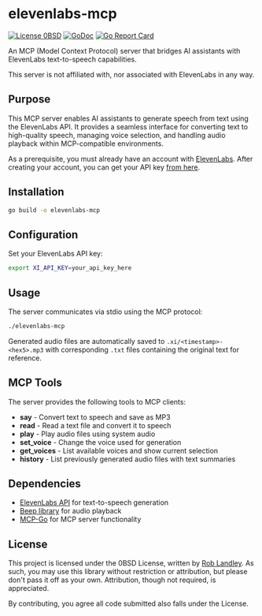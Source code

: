# elevenlabs-mcp
[![License 0BSD](https://img.shields.io/badge/License-0BSD-pink.svg)](https://opensource.org/licenses/0BSD)
[![GoDoc](https://godoc.org/github.com/taigrr/elevenlabs-mcp?status.svg)](https://godoc.org/github.com/taigrr/elevenlabs-mcp)
[![Go Report Card](https://goreportcard.com/badge/github.com/taigrr/elevenlabs-mcp)](https://goreportcard.com/report/github.com/taigrr/elevenlabs-mcp)

An MCP (Model Context Protocol) server that bridges AI assistants with ElevenLabs text-to-speech capabilities.

This server is not affiliated with, nor associated with ElevenLabs in any way.

## Purpose

This MCP server enables AI assistants to generate speech from text using the ElevenLabs API.
It provides a seamless interface for converting text to high-quality speech, managing voice selection, and handling audio playback within MCP-compatible environments.

As a prerequisite, you must already have an account with [ElevenLabs](https://elevenlabs.io).
After creating your account, you can get your API key [from here](https://help.elevenlabs.io/hc/en-us/articles/14599447207697-How-to-authorize-yourself-using-your-xi-api-key-).

## Installation

```bash
go build -o elevenlabs-mcp
```

## Configuration

Set your ElevenLabs API key:
```bash
export XI_API_KEY=your_api_key_here
```

## Usage

The server communicates via stdio using the MCP protocol:

```bash
./elevenlabs-mcp
```

Generated audio files are automatically saved to `.xi/<timestamp>-<hex5>.mp3` with corresponding `.txt` files containing the original text for reference.

## MCP Tools

The server provides the following tools to MCP clients:

- **say** - Convert text to speech and save as MP3
- **read** - Read a text file and convert it to speech  
- **play** - Play audio files using system audio
- **set_voice** - Change the voice used for generation
- **get_voices** - List available voices and show current selection
- **history** - List previously generated audio files with text summaries

## Dependencies

- [ElevenLabs API](https://elevenlabs.io) for text-to-speech generation
- [Beep library](https://github.com/gopxl/beep) for audio playback
- [MCP-Go](https://github.com/mark3labs/mcp-go) for MCP server functionality

## License

This project is licensed under the 0BSD License, written by [Rob Landley](https://github.com/landley).
As such, you may use this library without restriction or attribution, but please don't pass it off as your own.
Attribution, though not required, is appreciated.

By contributing, you agree all code submitted also falls under the License.